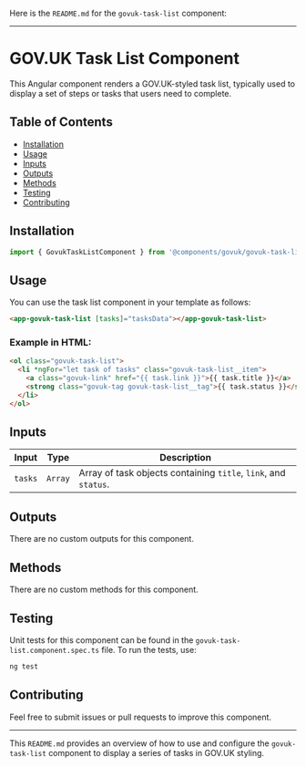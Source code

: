 Here is the `README.md` for the `govuk-task-list` component:

---

# GOV.UK Task List Component

This Angular component renders a GOV.UK-styled task list, typically used to display a set of steps or tasks that users need to complete.

## Table of Contents

- [Installation](#installation)
- [Usage](#usage)
- [Inputs](#inputs)
- [Outputs](#outputs)
- [Methods](#methods)
- [Testing](#testing)
- [Contributing](#contributing)

## Installation

```typescript
import { GovukTaskListComponent } from '@components/govuk/govuk-task-list/govuk-task-list.component';
```

## Usage

You can use the task list component in your template as follows:

```html
<app-govuk-task-list [tasks]="tasksData"></app-govuk-task-list>
```

### Example in HTML:

```html
<ol class="govuk-task-list">
  <li *ngFor="let task of tasks" class="govuk-task-list__item">
    <a class="govuk-link" href="{{ task.link }}">{{ task.title }}</a>
    <strong class="govuk-tag govuk-task-list__tag">{{ task.status }}</strong>
  </li>
</ol>
```

## Inputs

| Input   | Type    | Description                                                     |
| ------- | ------- | --------------------------------------------------------------- |
| `tasks` | `Array` | Array of task objects containing `title`, `link`, and `status`. |

## Outputs

There are no custom outputs for this component.

## Methods

There are no custom methods for this component.

## Testing

Unit tests for this component can be found in the `govuk-task-list.component.spec.ts` file. To run the tests, use:

```bash
ng test
```

## Contributing

Feel free to submit issues or pull requests to improve this component.

---

This `README.md` provides an overview of how to use and configure the `govuk-task-list` component to display a series of tasks in GOV.UK styling.
